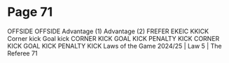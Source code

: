 # Page 71

OFFSIDE
OFFSIDE
Advantage (1) Advantage (2)
FREFER EKEIC KKICK
Corner kick Goal kick
CORNER KICK GOAL KICK PENALTY KICK
CORNER KICK GOAL KICK PENALTY KICK
Laws of the Game 2024/25 | Law 5 | The Referee 71
